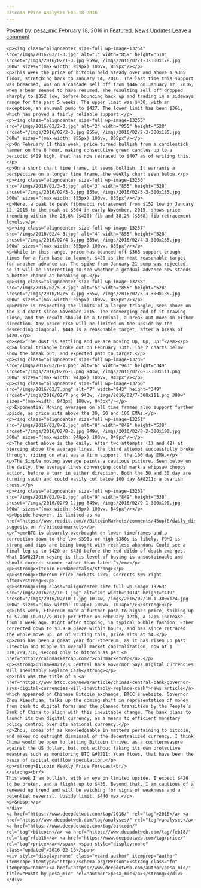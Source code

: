 ```yaml
---
Bitcoin Price Analyses Feb-18 2016
---
```

<article class="post-listing post-13253 post type-post status-publish format-standard has-post-thumbnail hentry  tag-3336 tag-analyses tag-bitcoin tag-feb18 tag-price">
    <div class="post-inner">
        <span>Posted by: <a href="https://www.deepdotweb.com/author/pesa_mic/" title="">pesa_mic </a></span>
    <span>February 18, 2016</span>
    <span>in <a href="https://www.deepdotweb.com/category/deepdot-news/" rel="category tag">Featured</a>, <a href="https://www.deepdotweb.com/category/news-updates/" rel="category tag">News Updates</a></span>
    <span><a href="https://www.deepdotweb.com/2016/02/18/bitcoin-price-analyses-feb-18-2016/#respond">Leave a comment</a></span>
    </p>
    <div class="clear"></div>
    
    <p><img class="aligncenter size-full wp-image-13254" src="/imgs/2016/02/1-3.jpg" alt="1" width="859" height="510" srcset="/imgs/2016/02/1-3.jpg 859w, /imgs/2016/02/1-3-300x178.jpg 300w" sizes="(max-width: 859px) 100vw, 859px"/></p>
    <p>This week the price of bitcoin held steady over and above a $365 floor, stretching back to January 14, 2016. The last time this support was breached, was on a cascade sell off from $446 on January 12, 2016, when a bear seemed to have resumed. The resulting sell off dropped sharply to $352 low, before bouncing back up and trading in a sideways range for the past 5 weeks. The upper limit was $430, with an exception, an unusual pump to $427. The lower limit has been $361, which has proved a fairly reliable support.</p>
    <p><img class="aligncenter size-full wp-image-13255" src="/imgs/2016/02/2-3.jpg" alt="2" width="855" height="528" srcset="/imgs/2016/02/2-3.jpg 855w, /imgs/2016/02/2-3-300x185.jpg 300w" sizes="(max-width: 855px) 100vw, 855px"/></p>
    <p>On February 11 this week, price turned bullish from a candlestick hammer on the 6 hour, making consecutive green candles up to a periodic $409 high, that has now retraced to $407 as of writing this.</p>
    <p>On a short chart time frame, it seems bullish. It warrants a perspective on a longer time frame, the weekly chart seen below.</p>
    <p><img class="aligncenter size-full wp-image-13256" src="/imgs/2016/02/3-3.jpg" alt="3" width="855" height="528" srcset="/imgs/2016/02/3-3.jpg 855w, /imgs/2016/02/3-3-300x185.jpg 300w" sizes="(max-width: 855px) 100vw, 855px"/></p>
    <p>Here, a peak to peak fibonacci retracement from $152 low in January 12, 2015 to the peak at $504 in early November, 2015, shows price trending within the 23.6% ($420) fib and 38.2% ($368) fib retracement levels.</p>
    <p><img class="aligncenter size-full wp-image-13257" src="/imgs/2016/02/4-3.jpg" alt="4" width="855" height="528" srcset="/imgs/2016/02/4-3.jpg 855w, /imgs/2016/02/4-3-300x185.jpg 300w" sizes="(max-width: 855px) 100vw, 855px"/></p>
    <p>While in this range, price has bounced off $368 support enough times for a firm base to launch. $420 is the next reasonable target for another advance up. The spike from January 21 pump was rejected, so it will be interesting to see whether a gradual advance now stands a better chance at breaking up.</p>
    <p><img class="aligncenter size-full wp-image-13258" src="/imgs/2016/02/5-3.jpg" alt="5" width="855" height="528" srcset="/imgs/2016/02/5-3.jpg 855w, /imgs/2016/02/5-3-300x185.jpg 300w" sizes="(max-width: 855px) 100vw, 855px"/></p>
    <p>Price is respecting the limits of a larger triangle, seen above on the 3 d chart since November 2015. The converging end of it drawing close, and the result should be a terminal, a break out move on either direction. Any price rise will be limited on the upside by the descending diagonal. $440 is a reasonable target, after a break of $420.</p>
    <p><em>“The dust is settling and we are moving Up, Up, Up!”</em></p>
    <p>A local triangle broke out on February 13th. The 2 charts below show the break out, and expected path to target.</p>
    <p><img class="aligncenter size-full wp-image-13259" src="/imgs/2016/02/6-1.png" alt="6" width="943" height="349" srcset="/imgs/2016/02/6-1.png 943w, /imgs/2016/02/6-1-300x111.png 300w" sizes="(max-width: 943px) 100vw, 943px"/></p>
    <p><img class="aligncenter size-full wp-image-13260" src="/imgs/2016/02/7.png" alt="7" width="943" height="349" srcset="/imgs/2016/02/7.png 943w, /imgs/2016/02/7-300x111.png 300w" sizes="(max-width: 943px) 100vw, 943px"/></p>
    <p>Exponential Moving averages on all time frames also support further upside, as price sits above the 30, 50 and 100 EMAs.</p>
    <p><img class="aligncenter size-full wp-image-13261" src="/imgs/2016/02/8-2.jpg" alt="8" width="849" height="538" srcset="/imgs/2016/02/8-2.jpg 849w, /imgs/2016/02/8-2-300x190.jpg 300w" sizes="(max-width: 849px) 100vw, 849px"/></p>
    <p>The chart above is the daily. After two attempts (1) and (2) at piercing above the average lines, the third attempt successfully broke through, riding on what was a firm support, the 100 day EMA.</p>
    <p>The Simple moving average paints a cautious picture. Seen below on the daily, the average lines converging could mark a whipsaw choppy action, before a turn in either direction. Both the 50 and 30 day are turning south and could easily cut below 100 day &#8211; a bearish cross.</p>
    <p><img class="aligncenter size-full wp-image-13262" src="/imgs/2016/02/9-1.jpg" alt="9" width="849" height="538" srcset="/imgs/2016/02/9-1.jpg 849w, /imgs/2016/02/9-1-300x190.jpg 300w" sizes="(max-width: 849px) 100vw, 849px"/></p>
    <p>Upside however, is limited as <a href="https://www.reddit.com/r/BitcoinMarkets/comments/45upf8/daily_discussion_monday_february_15_2016/d00nd0c">_chewtoy_</a> suggests on /r/bitcoinmarkets</p>
    <p>“<em>BTC is absurdly overbought on lower timeframes and a correction down to the low $390s or high $380s is likely. FOMO is strong and dips are being bought with reckless abandon. Could see a final leg up to $420 or $430 before the red dildo of death emerges. What I&#8217;m saying is this level of buying is unsustainable and should correct sooner rather than later.”</em></p>
    <p><strong>Bitcoin Fundamentals</strong></p>
    <p><strong>Ethereum Price rockets 120%, Corrects 50% right after</strong></p>
    <p><strong><img class="aligncenter size-full wp-image-13263" src="/imgs/2016/02/10-1.jpg" alt="10" width="1014" height="419" srcset="/imgs/2016/02/10-1.jpg 1014w, /imgs/2016/02/10-1-300x124.jpg 300w" sizes="(max-width: 1014px) 100vw, 1014px"/></strong></p>
    <p>This week, Ethereum made a further push to higher price, spiking up to $7.00 (0.01779 BTC) per Ether on February 12th, a 120% increase from a week ago. Right after topping, in typical bubble fashion, Ether corrected down to $3.9 a piece within hours, and has since retraced the whole move up. As of writing this, price sits at $4.</p>
    <p>2016 has been a great year for Ethereum, as it has risen up past Litecoin and Ripple in overall market capitalization, now at $ 310,289,710, second only to bitcoin as per <a href="http://coinmarketcap.com/">coinmarketcap</a>.</p>
    <p><strong>China&#8217;s Central Bank Governor Says Digital Currencies Will Inevitably Replace Cash</strong></p>
    <p>This was the title of a <a href="https://www.btcc.com/news/article/chinas-central-bank-governor-says-digital-currencies-will-inevitably-replace-cash">news article</a> which appeared on Chinese Bitcoin exchange, BTCC’s website. Governor Zhou Xiaochuan, talks up the coming shift in representation of money from cash to digital forms and the planned transition by the People’s Bank of China to align with this inevitable change. The bank plans to launch its own digital currency, as a means to efficient monetary policy control over its national currency.</p>
    <p>Zhou, comes off as knowledgeable in matters pertaining to bitcoin, and makes no outright dismissal of the decentralized currency. I think China would be open to letting Bitcoin thrive, as a countermeasure against the US dollar, but, not without taking its own protective measures such as monitoring BTC &#8211; Yuan flows, that have been the basis of capital outflow speculation.</p>
    <p><strong>Bitcoin Weekly Price Forecast<br/>
    </strong><br/>
    This week I am bullish, with an eye on limited upside. I expect $420 to be broken, and a flight up to $430. Beyond that, I am cautious of a renewed up trend and will be watching for signs of weakness and a potential reversal. Upside limit, $440 max.</p>
    <p>&nbsp;</p>
    </div>
    <a href="https://www.deepdotweb.com/tag/2016/" rel="tag">2016</a> <a href="https://www.deepdotweb.com/tag/analyses/" rel="tag">analyses</a> <a href="https://www.deepdotweb.com/tag/bitcoin/" rel="tag">bitcoin</a> <a href="https://www.deepdotweb.com/tag/feb18/" rel="tag">feb18</a> <a href="https://www.deepdotweb.com/tag/price/" rel="tag">price</a></span> <span style="display:none" class="updated">2016-02-18</span>
    <div style="display:none" class="vcard author" itemprop="author" itemscope itemtype="http://schema.org/Person"><strong class="fn" itemprop="name"><a href="https://www.deepdotweb.com/author/pesa_mic/" title="Posts by pesa_mic" rel="author">pesa_mic</a></strong></div>
    </div>
</article>

